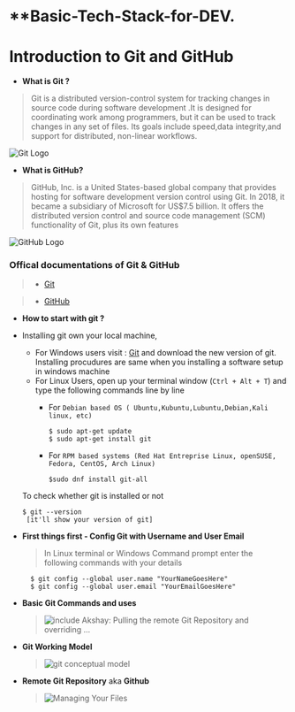 # **Basic-Tech-Stack-for-DEV.

# **Introduction to Git and GitHub**

- **What is Git ?**
> Git is a distributed version-control system for tracking changes in source code during software development .It is designed for coordinating work among programmers, but it can be used to track changes in any set of files. Its goals include speed,data integrity,and support for distributed, non-linear workflows.

![Git Logo](https://avatars3.githubusercontent.com/u/18133?s=200&v=4)

- **What is GitHub?**
> GitHub, Inc. is a United States-based global company that provides hosting for software development version control using Git. In 2018, it became a subsidiary of Microsoft for US$7.5 billion. It offers the distributed version control and source code management (SCM) functionality of Git, plus its own features

![GitHub Logo](https://github.githubassets.com/images/modules/open_graph/github-mark.png)

### Offical documentations of Git & GitHub

> - [Git](http://git-scm.com)

> - [GitHub](http://github.com)


- **How to start with git ?** 

- Installing git own your local machine,
    - For Windows users visit : [Git](http://git-scm.com) and download the new version of git. Installing procudures are same when you installing a software setup in windows machine 
    - For Linux Users, open up your terminal window (` Ctrl + Alt + T `) and type the following commands line by line
        - For `Debian based OS ( Ubuntu,Kubuntu,Lubuntu,Debian,Kali linux, etc)`

            ```
            $ sudo apt-get update
            $ sudo apt-get install git
            ```
        - For `RPM based systems (Red Hat Entreprise Linux, openSUSE, Fedora, CentOS, Arch Linux)`
            ```
            $sudo dnf install git-all
            ```

    To check whether git is installed or not

    ```
    $ git --version 
     [it'll show your version of git]
    ```
    
- **First things first - Config Git with Username and User Email**
            
    > In Linux terminal or Windows Command prompt enter the following commands with your details
        
        
        $ git config --global user.name "YourNameGoesHere"
        $ git config --global user.email "YourEmailGoesHere"
        
 
- **Basic Git Commands and uses**

    > ![include Akshay: Pulling the remote Git Repository and overriding ...](https://1.bp.blogspot.com/--uNcah6YUSw/UZaB5xCzMNI/AAAAAAAAAhs/khSzRB0MIkc/s1600/git_everthing_is_local.png) 
    
- **Git Working Model**

    > ![git conceptual model](https://bootcamp.burlingtoncodeacademy.com/images/git.png)
    
- **Remote Git Repository** aka **Github**

    > ![Managing Your Files](https://infx-web-win17.github.io/tutorials/managing-files/img/github.png)
